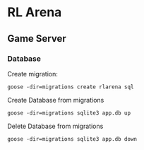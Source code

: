 # RL Arena

## Game Server
### Database
Create migration:
```
goose -dir=migrations create rlarena sql
```
Create Database from migrations
```
goose -dir=migrations sqlite3 app.db up
```
Delete Database from migrations
```
goose -dir=migrations sqlite3 app.db down
```